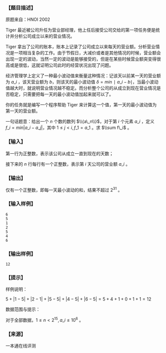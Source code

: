 ### 【题目描述】

原题来自：HNOI 2002

Tiger 最近被公司升任为营业部经理，他上任后接受公司交给的第一项任务便是统计并分析公司成立以来的营业情况。

Tiger 拿出了公司的账本，账本上记录了公司成立以来每天的营业额。分析营业情况是一项相当复杂的工作。由于节假日，大减价或者是其他情况的时候，营业额会出现一定的波动，当然一定的波动是能够接受的，但是在某些时候营业额突变得很高或是很低，这就证明公司此时的经营状况出现了问题。

经济管理学上定义了一种最小波动值来衡量这种情况：记该天以前某一天的营业额为 $a\_i$ ，该天营业额为 $b$，则该天的最小波动值 $δ=min∣a\_i −b∣$，当最小波动值越大时，就说明营业情况越不稳定。而分析整个公司的从成立到现在营业情况是否稳定，只需要把每一天的最小波动值加起来就可以了。

你的任务就是编写一个程序帮助 Tiger 来计算这一个值，第一天的最小波动值为第一天的营业额。

一句话题意：给出一个 $n$ 个数的数列 $\\{a\_n\\}$，对于第 $i$ 个元素 $a\_i$ ，定义 $f\_i=min |a\_i-a\_j|$，其中 $1≤j < i,f\_1 =a\_1$ 。求 $\\sum f\_i$ 。

### 【输入】

第一行为正整数，表示该公司从成立一直到现在的天数；

接下来的 $n$ 行每行有一个正整数，表示第 $i$ 天公司的营业额 $a\_i$ 。

### 【输出】

仅有一个正整数，即每一天最小波动的和，结果不超过 $2^{31}$ 。

### 【输入样例】

```
6
5
1
2
5
4
6
```

### 【输出样例】

```
12
```

### 【提示】

样例说明：

$5+|1-5|+|2-1|+|5-5|+|4-5|+|6-5|=5+4+1+0+1+1=12$

数据范围与提示：

对于全部数据，$1≤n < 2^{15} ,a\_i ≤10^6$ 。


 ### 【来源】

 一本通在线评测 